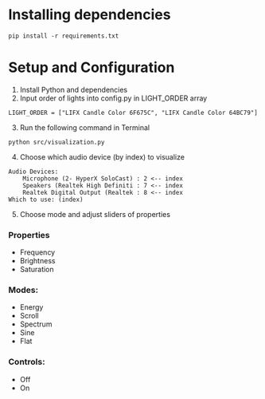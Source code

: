 # Installing dependencies
```
pip install -r requirements.txt
```

# Setup and Configuration
1. Install Python and dependencies
2. Input order of lights into config.py in LIGHT_ORDER array
```
LIGHT_ORDER = ["LIFX Candle Color 6F675C", "LIFX Candle Color 64BC79"]
```
3. Run the following command in Terminal
```
python src/visualization.py
```
4. Choose which audio device (by index) to visualize
```
Audio Devices:
    Microphone (2- HyperX SoloCast) : 2 <-- index
    Speakers (Realtek High Definiti : 7 <-- index
    Realtek Digital Output (Realtek : 8 <-- index
Which to use: (index)
```
5. Choose mode and adjust sliders of properties
### Properties
* Frequency
* Brightness
* Saturation
### Modes:
* Energy
* Scroll
* Spectrum
* Sine
* Flat
### Controls:
* Off
* On
